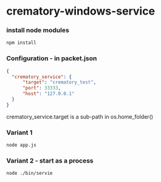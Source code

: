 # crematory-windows-service



### install node modules
```bash
npm install
```


### Configuration - in packet.json
```json
{
  "crematory_service": {
      "target": "crematory_test",
      "port": 33333,
      "host": "127.0.0.1"
  }
}
```
crematory_service.target is a sub-path in os.home_folder() 



### Variant 1
```bash
node app.js
```

### Variant 2   -   start as a process
```bash
node ./bin/servie
```
